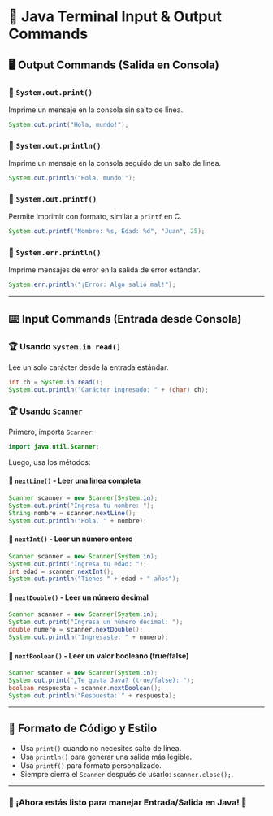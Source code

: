 # 📌 Java Terminal Input & Output Commands

## 🖥️ Output Commands (Salida en Consola)

### 🔹 `System.out.print()`
Imprime un mensaje en la consola sin salto de línea.
```java
System.out.print("Hola, mundo!");
```

### 🔹 `System.out.println()`
Imprime un mensaje en la consola seguido de un salto de línea.
```java
System.out.println("Hola, mundo!");
```

### 🔹 `System.out.printf()`
Permite imprimir con formato, similar a `printf` en C.
```java
System.out.printf("Nombre: %s, Edad: %d", "Juan", 25);
```

### 🔹 `System.err.println()`
Imprime mensajes de error en la salida de error estándar.
```java
System.err.println("¡Error: Algo salió mal!");
```

---

## ⌨️ Input Commands (Entrada desde Consola)

### 🏆 Usando `System.in.read()`
Lee un solo carácter desde la entrada estándar.
```java
int ch = System.in.read();
System.out.println("Carácter ingresado: " + (char) ch);
```

### 🏆 Usando `Scanner`
Primero, importa `Scanner`:
```java
import java.util.Scanner;
```
Luego, usa los métodos:

#### 🔹 `nextLine()` - Leer una línea completa
```java
Scanner scanner = new Scanner(System.in);
System.out.print("Ingresa tu nombre: ");
String nombre = scanner.nextLine();
System.out.println("Hola, " + nombre);
```

#### 🔹 `nextInt()` - Leer un número entero
```java
Scanner scanner = new Scanner(System.in);
System.out.print("Ingresa tu edad: ");
int edad = scanner.nextInt();
System.out.println("Tienes " + edad + " años");
```

#### 🔹 `nextDouble()` - Leer un número decimal
```java
Scanner scanner = new Scanner(System.in);
System.out.print("Ingresa un número decimal: ");
double numero = scanner.nextDouble();
System.out.println("Ingresaste: " + numero);
```

#### 🔹 `nextBoolean()` - Leer un valor booleano (true/false)
```java
Scanner scanner = new Scanner(System.in);
System.out.print("¿Te gusta Java? (true/false): ");
boolean respuesta = scanner.nextBoolean();
System.out.println("Respuesta: " + respuesta);
```

---

## 🎨 Formato de Código y Estilo
- Usa `print()` cuando no necesites salto de línea.
- Usa `println()` para generar una salida más legible.
- Usa `printf()` para formato personalizado.
- Siempre cierra el `Scanner` después de usarlo: `scanner.close();`.

---

### 🎯 ¡Ahora estás listo para manejar Entrada/Salida en Java! 🚀
